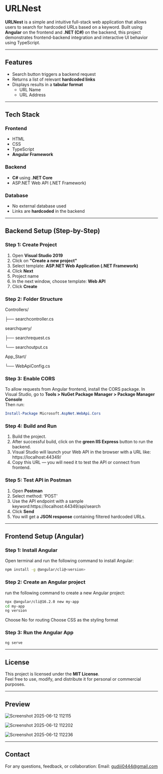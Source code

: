 #  URLNest

**URLNest** is a simple and intuitive full-stack web application that allows users to search for hardcoded URLs based on a keyword. Built using **Angular** on the frontend and **.NET (C#)** on the backend, this project demonstrates frontend-backend integration and interactive UI behavior using TypeScript.

---

##  Features
  
- Search button triggers a backend request  
- Returns a list of relevant **hardcoded links**  
- Displays results in a **tabular format**  
  - URL Name  
  - URL Address  

---

##  Tech Stack

###  Frontend

- HTML  
- CSS  
- TypeScript  
- **Angular Framework**

###  Backend

- **C#** using **.NET Core**    
- ASP.NET Web API (.NET Framework)

###  Database

-  No external database used  
- Links are **hardcoded** in the backend

---

##  Backend Setup (Step-by-Step)

###  Step 1: Create Project

1. Open **Visual Studio 2019**
2. Click on **"Create a new project"**
3. Select template: **ASP.NET Web Application (.NET Framework)**
4. Click **Next**
5. Project name
6. In the next window, choose template: **Web API**
7. Click **Create**


###  Step 2: Folder Structure

Controllers/

├── searchcontroller.cs

searchquery/

├── searchrequest.cs

└── searchoutput.cs

App_Start/

└── WebApiConfig.cs

###  Step 3: Enable CORS

To allow requests from Angular frontend, install the CORS package.
In Visual Studio, go to **Tools > NuGet Package Manager > Package Manager Console**  
Then run:

```powershell
Install-Package Microsoft.AspNet.WebApi.Cors
```

###  Step 4: Build and Run

1. Build the project.
2. After successful build, click on the **green IIS Express** button to run the backend.
3. Visual Studio will launch your Web API in the browser with a URL like: https://localhost:44349/
4. Copy this URL — you will need it to test the API or connect from frontend.

###  Step 5: Test API in Postman

1. Open **Postman**
2. Select method: 'POST'
3. Use the API endpoint with a sample keyword:https://localhost:44349/api/search
4. Click **Send**
5. You will get a **JSON response** containing filtered hardcoded URLs.

---

##  Frontend Setup (Angular)

###  Step 1: Install Angular  
Open terminal and run the following command to install Angular:
```bash
npm install -g @angular/cli@<version>
```
###  Step 2: Create an Angular project
run the following command to create a new Angular project:
```bash
npx @angular/cli@16.2.0 new my-app
cd my-app
ng version
```
Choose No for routing
Choose CSS as the styling format

### Step 3: Run the Angular App
```bash
ng serve
```

---

## License

This project is licensed under the **MIT License**.  
Feel free to use, modify, and distribute it for personal or commercial purposes.

---

## Preview
![Screenshot 2025-06-12 112115](https://github.com/user-attachments/assets/8d46fcfd-274e-4740-ba7a-056bafc8e100)

![Screenshot 2025-06-12 112202](https://github.com/user-attachments/assets/fe586748-9abc-48be-a6fb-d1f9c5d63674)

![Screenshot 2025-06-12 112236](https://github.com/user-attachments/assets/1523c361-4b8a-4871-a506-2f9cc202908c)

---

##  Contact

For any questions, feedback, or collaboration:
Email: gudiii0444@gmail.com




